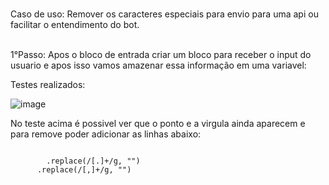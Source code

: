 <br>Caso de uso: Remover os caracteres especiais para envio para uma api ou facilitar o entendimento do bot.<br>


<br>1°Passo: Apos o bloco de entrada criar um bloco para receber o input do usuario e apos isso vamos amazenar essa informação em uma variavel:<br>


Testes realizados:

![image](https://user-images.githubusercontent.com/18338341/151677117-eec71181-793a-442e-a470-152bc18b721b.png)

No teste acima é possivel ver que o ponto e a virgula ainda aparecem e para remove poder adicionar as linhas abaixo:

<code>
        .replace(/[.]+/g, "")  
      .replace(/[,]+/g, "") 
  <code>
